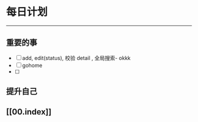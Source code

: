 
# 每日计划
---
## 重要的事

- [ ]  add, edit(status), 校验
      detail , 
      全局搜索- okkk
- [ ]  gohome
- [ ]  



## 提升自己

  



## [[00.index]]










